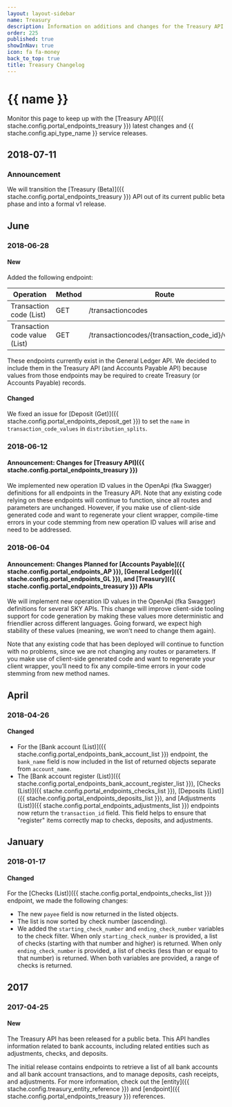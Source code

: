 ```yaml
---
layout: layout-sidebar
name: Treasury
description: Information on additions and changes for the Treasury API.
order: 225
published: true
showInNav: true
icon: fa fa-money
back_to_top: true
title: Treasury Changelog
---
```


# {{ name }}

Monitor this page to keep up with the [Treasury API]({{ stache.config.portal_endpoints_treasury }}) latest changes and {{ stache.config.api_type_name }} service releases.

## 2018-07-11

### Announcement

We will transition the [Treasury (Beta)]({{ stache.config.portal_endpoints_treasury }}) API out of its current public beta phase and into a formal v1 release.

## June

### 2018-06-28

#### New

Added the following endpoint:

<div class="table-responsive">
	<table class="table table-striped table-hover">
		<thead>
			<tr>
				<th>Operation</th>
				<th>Method</th>
				<th>Route</th>
			</tr>
		</thead>
		<tbody>
			<tr class="clickable-row" data-url="{{ stache.config.portal_endpoints_transaction_code_list_treasury }}">
				<td>Transaction code (List)</td>
				<td>GET</td>
				<td>/transactioncodes</td>
			</tr>
		</tbody>
		<tbody>
			<tr class="clickable-row" data-url="{{ stache.config.portal_endpoints_transaction_code_value_list_treasury }}">
				<td>Transaction code value (List)</td>
				<td>GET</td>
				<td>/transactioncodes/{transaction_code_id}/value</td>
			</tr>
		</tbody>
	</table>
</div>

These endpoints currently exist in the General Ledger API. We decided to include them in the Treasury API (and Accounts Payable API) because values from those endpoints may be required to create Treasury (or Accounts Payable) records.

#### Changed

We fixed an issue for [Deposit (Get)]({{ stache.config.portal_endpoints_deposit_get }}) to set the `name` in `transaction_code_values` in `distribution_splits`.

### 2018-06-12

#### Announcement: Changes for [Treasury API]({{ stache.config.portal_endpoints_treasury }})

We implemented new operation ID values in the OpenApi (fka Swagger) definitions for all endpoints in the Treasury API. Note that any existing code relying on these endpoints will continue to function, since all routes and parameters are unchanged. However, if you make use of client-side generated code and want to regenerate your client wrapper, compile-time errors in your code stemming from new operation ID values will arise and need to be addressed.

### 2018-06-04

#### Announcement: Changes Planned for [Accounts Payable]({{ stache.config.portal_endpoints_AP }}), [General Ledger]({{ stache.config.portal_endpoints_GL }}), and [Treasury]({{ stache.config.portal_endpoints_treasury }}) APIs

We will implement new operation ID values in the OpenApi (fka Swagger) definitions for several SKY APIs. This change will improve client-side tooling support for code generation by making these values more deterministic and friendlier across different languages. Going forward, we expect high stability of these values (meaning, we won’t need to change them again).

Note that any existing code that has been deployed will continue to function with no problems, since we are not changing any routes or parameters. If you make use of client-side generated code and want to regenerate your client wrapper, you’ll need to fix any compile-time errors in your code stemming from new method names.

## April

### 2018-04-26

#### Changed

- For the  [Bank account (List)]({{ stache.config.portal_endpoints_bank_account_list }}) endpoint, the `bank_name` field is now included in the list of returned objects separate from `account_name`.
- The  [Bank account register (List)]({{ stache.config.portal_endpoints_bank_account_register_list }}), [Checks (List)]({{ stache.config.portal_endpoints_checks_list }}), [Deposits (List)]({{ stache.config.portal_endpoints_deposits_list }}), and [Adjustments (List)]({{ stache.config.portal_endpoints_adjustments_list }}) endpoints now return the `transaction_id` field. This field helps to ensure that "register" items correctly map to checks, deposits, and adjustments.

## January

### 2018-01-17

#### Changed

For the  [Checks (List)]({{ stache.config.portal_endpoints_checks_list }}) endpoint, we made the following changes:

- The new `payee` field is now returned in the listed objects.
- The list is now sorted by check number (ascending).
- We added the `starting_check_number` and `ending_check_number` variables to the check filter. When only `starting_check_number` is provided, a list of checks (starting with that number and higher) is returned. When only `ending_check_number` is provided, a list of checks (less than or equal to that number) is returned. When both variables are provided, a range of checks is returned.

## 2017

### 2017-04-25

#### New

The Treasury API has been released for a public beta. This API handles information related to bank accounts, including related entities such as adjustments, checks, and deposits.

The initial release contains endpoints to retrieve a list of all bank accounts and all bank account transactions, and to manage deposits, cash receipts, and adjustments. For more information, check out the [entity]({{ stache.config.treasury_entity_reference }}) and [endpoint]({{ stache.config.portal_endpoints_treasury }}) references.
